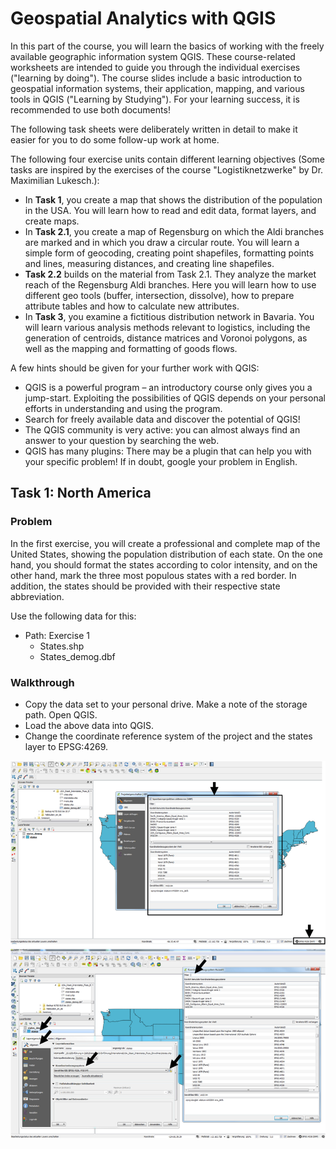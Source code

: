 
# Geospatial Analytics with QGIS

In this part of the course, you will learn the basics of working with the freely available geographic information system QGIS. These course-related worksheets are intended to guide you through the individual exercises ("learning by doing"). The course slides include a basic introduction to geospatial information systems, their application, mapping, and various tools in QGIS ("Learning by Studying"). For your learning success, it is recommended to use both documents!

The following task sheets were deliberately written in detail to make it easier for you to do some follow-up work at home.

The following four exercise units contain different learning objectives (Some tasks are inspired by the exercises of the course "Logistiknetzwerke" by Dr. Maximilian Lukesch.):
- In **Task 1**, you create a map that shows the distribution of the population in the USA. You will learn how to read and edit data, format layers, and create maps.
- In **Task 2.1**, you create a map of Regensburg on which the Aldi branches are marked and in which you draw a circular route. You will learn a simple form of geocoding, creating point shapefiles, formatting points and lines, measuring distances, and creating line shapefiles.
- **Task 2.2** builds on the material from Task 2.1. They analyze the market reach of the Regensburg Aldi branches. Here you will learn how to use different geo tools (buffer, intersection, dissolve), how to prepare attribute tables and how to calculate new attributes.
- In **Task 3**, you examine a fictitious distribution network in Bavaria. You will learn various analysis methods relevant to logistics, including the generation of centroids, distance matrices and Voronoi polygons, as well as the mapping and formatting of goods flows.

A few hints should be given for your further work with QGIS:
- QGIS is a powerful program – an introductory course only gives you a jump-start. Exploiting the possibilities of QGIS depends on your personal efforts in understanding and using the program.
- Search for freely available data and discover the potential of QGIS!
- The QGIS community is very active: you can almost always find an answer to your question by searching the web.
- QGIS has many plugins: There may be a plugin that can help you with your specific problem! If in doubt, google your problem in English.

## Task 1: North America

### Problem
In the first exercise, you will create a professional and complete map of the United States, showing the population distribution of each state. On the one hand, you should format the states according to color intensity, and on the other hand, mark the three most populous states with a red border. In addition, the states should be provided with their respective state abbreviation.

Use the following data for this:
- Path: Exercise 1
    - States.shp
    - States_demog.dbf

### Walkthrough
- Copy the data set to your personal drive. Make a note of the storage path. Open QGIS.
- Load the above data into QGIS.
- Change the coordinate reference system of the project  and the states layer to EPSG:4269.

![Alt text](image.png)
![Alt text](image-1.png)